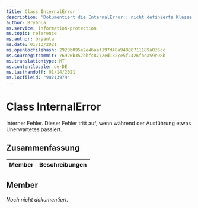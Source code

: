 ```yaml
---
title: Class InternalError
description: 'Dokumentiert die InternalError:: nicht definierte Klasse des Microsoft Information Protection (MIP) SDK.'
author: BryanLa
ms.service: information-protection
ms.topic: reference
ms.author: bryanla
ms.date: 01/13/2021
ms.openlocfilehash: 2920b095e2e46aaf197d48a94808711189a036cc
ms.sourcegitcommit: 76926b357bbfc8772ed132ce5f2426fbea59e98b
ms.translationtype: MT
ms.contentlocale: de-DE
ms.lasthandoff: 01/14/2021
ms.locfileid: "98213979"
---
```

# <a name="class-internalerror"></a>Class InternalError 
Interner Fehler. Dieser Fehler tritt auf, wenn während der Ausführung etwas Unerwartetes passiert.
  
## <a name="summary"></a>Zusammenfassung
 Member                        | Beschreibungen                                
--------------------------------|---------------------------------------------
  
## <a name="members"></a>Member
_Noch nicht dokumentiert._
